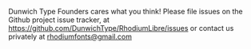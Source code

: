 Dunwich Type Founders cares what you think! Please file issues on the Github project issue tracker, at https://github.com/DunwichType/RhodiumLibre/issues or contact us privately at rhodiumfonts@gmail.com